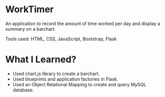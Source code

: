 # WorkTimer

An application to record the amount of time worked per day and display a summary on a barchart. 

Tools used: HTML, CSS, JavaScript, Bootstrap, Flask

# What I Learned?

* Used chart.js library to create a barchart.
* Used blueprints and application factories in Flask.
* Used an Object Relational Mapping to create and query MySQL database.

